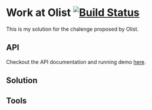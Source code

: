 # Work at Olist [![Build Status](https://travis-ci.org/chicochico/work-at-olist.svg?branch=master)](https://travis-ci.org/chicochico/work-at-olist)
This is my solution for the chalenge proposed by Olist.

## API
Checkout the API documentation and running demo [here](https://young-garden-16956.herokuapp.com/api/v1/docs/).

## Solution

## Tools


